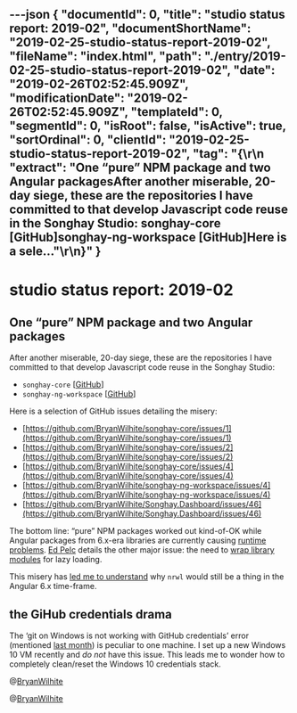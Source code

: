 ---json
{
  "documentId": 0,
  "title": "studio status report: 2019-02",
  "documentShortName": "2019-02-25-studio-status-report-2019-02",
  "fileName": "index.html",
  "path": "./entry/2019-02-25-studio-status-report-2019-02",
  "date": "2019-02-26T02:52:45.909Z",
  "modificationDate": "2019-02-26T02:52:45.909Z",
  "templateId": 0,
  "segmentId": 0,
  "isRoot": false,
  "isActive": true,
  "sortOrdinal": 0,
  "clientId": "2019-02-25-studio-status-report-2019-02",
  "tag": "{\r\n  \"extract\": \"One “pure” NPM package and two Angular packagesAfter another miserable, 20-day siege, these are the repositories I have committed to that develop Javascript code reuse in the Songhay Studio: songhay-core [GitHub]songhay-ng-workspace [GitHub]Here is a sele...\"\r\n}"
}
---

# studio status report: 2019-02

## One “pure” NPM package and two Angular packages

After another miserable, 20-day siege, these are the repositories I have committed to that develop Javascript code reuse in the Songhay Studio:

* `songhay-core` [[GitHub](https://github.com/BryanWilhite/songhay-core)]
* `songhay-ng-workspace` [[GitHub](https://github.com/BryanWilhite/songhay-ng-workspace)]

Here is a selection of GitHub issues detailing the misery:

* [https://github.com/BryanWilhite/songhay-core/issues/1](https://github.com/BryanWilhite/songhay-core/issues/1)
* [https://github.com/BryanWilhite/songhay-core/issues/2](https://github.com/BryanWilhite/songhay-core/issues/2)
* [https://github.com/BryanWilhite/songhay-core/issues/4](https://github.com/BryanWilhite/songhay-core/issues/4)
* [https://github.com/BryanWilhite/songhay-ng-workspace/issues/4](https://github.com/BryanWilhite/songhay-ng-workspace/issues/4)
* [https://github.com/BryanWilhite/Songhay.Dashboard/issues/46](https://github.com/BryanWilhite/Songhay.Dashboard/issues/46)

The bottom line: “pure” NPM packages worked out kind-of-OK while Angular packages from 6.x-era libraries are currently causing [runtime problems](https://github.com/BryanWilhite/Songhay.Dashboard/issues/48). [Ed Pelc](https://twitter.com/ed_pelc) details the other major issue: the need to [wrap library modules](https://youtu.be/nP7Yodr-WUA?t=1340) for lazy loading.

This misery has [led me to understand](https://github.com/BryanWilhite/songhay-ng-workspace/issues/4#issuecomment-465367238) why `nrwl` would still be a thing in the Angular 6.x time-frame.

## the GiHub credentials drama

The ‘git on Windows is not working with GitHub credentials’ error (mentioned [last month](http://songhayblog.azurewebsites.net/blog/entry/studio-status-report-2019-01)) is peculiar to one machine. I set up a new Windows 10 VM recently and *do not* have this issue. This leads me to wonder how to completely clean/reset the Windows 10 credentials stack.

@[BryanWilhite](https://twitter.com/bryanwilhite)

@[BryanWilhite](https://twitter.com/BryanWilhite)
